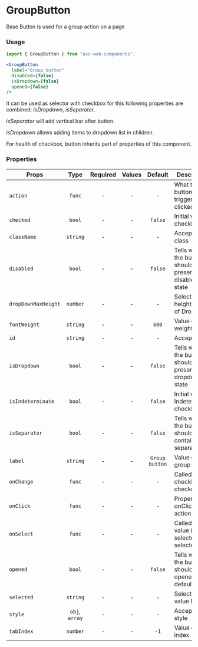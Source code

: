 # GroupButton

Base Button is used for a group action on a page

### Usage

```js
import { GroupButton } from "asc-web-components";
```

```jsx
<GroupButton
  label="Group button"
  disabled={false}
  isDropdown={false}
  opened={false}
/>
```

It can be used as selector with checkbox for this following properties are combined: *isDropdown*, *isSeparator*.

*isSeparator* will add vertical bar after button.

*isDropdown* allows adding items to dropdown list in children.

For health of checkbox, button inherits part of properties of this component.

### Properties

| Props               |      Type      | Required | Values |    Default     | Description                                           |
| ------------------- | :------------: | :------: | :----: | :------------: | ----------------------------------------------------- |
| `action`            |     `func`     |    -     |   -    |       -        | What the button will trigger when clicked             |
| `checked`           |     `bool`     |    -     |   -    |    `false`     | Initial value of checkbox                             |
| `className`         |    `string`    |    -     |   -    |       -        | Accepts class                                         |
| `disabled`          |     `bool`     |    -     |   -    |    `false`     | Tells when the button should present a disabled state |
| `dropDownMaxHeight` |    `number`    |    -     |   -    |       -        | Selected height value of DropDown                     |
| `fontWeight`        |    `string`    |    -     |   -    |     `600`      | Value of font weight                                  |
| `id`                |    `string`    |    -     |   -    |       -        | Accepts id                                            |
| `isDropdown`        |     `bool`     |    -     |   -    |    `false`     | Tells when the button should present a dropdown state |
| `isIndeterminate`   |     `bool`     |    -     |   -    |    `false`     | Initial value of Indeterminate checkbox               |
| `isSeparator`       |     `bool`     |    -     |   -    |    `false`     | Tells when the button should contain separator        |
| `label`             |    `string`    |    -     |   -    | `Group button` | Value of the group button                             |
| `onChange`          |     `func`     |    -     |   -    |       -        | Called when checkbox is checked                       |
| `onClick`           |     `func`     |    -     |   -    |       -        | Property for onClick action                           |
| `onSelect`          |     `func`     |    -     |   -    |       -        | Called when value is selected in selector             |
| `opened`            |     `bool`     |    -     |   -    |    `false`     | Tells when the button should be opened by default     |
| `selected`          |    `string`    |    -     |   -    |       -        | Selected value label                                  |
| `style`             | `obj`, `array` |    -     |   -    |       -        | Accepts css style                                     |
| `tabIndex`          |    `number`    |    -     |   -    |      `-1`      | Value of tab index                                    |
